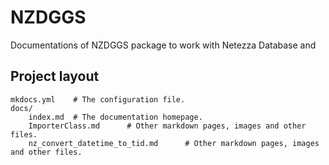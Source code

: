 # NZDGGS

Documentations of NZDGGS package to work with Netezza Database and 



## Project layout
    
    mkdocs.yml    # The configuration file.
    docs/
        index.md  # The documentation homepage.
        ImporterClass.md      # Other markdown pages, images and other files.
        nz_convert_datetime_to_tid.md      # Other markdown pages, images and other files.
